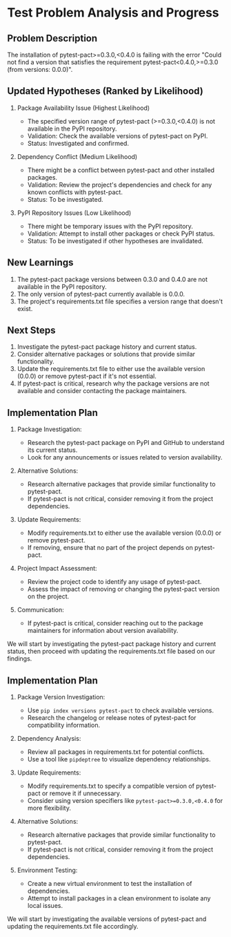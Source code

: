 # Test Problem Analysis and Progress

## Problem Description
The installation of pytest-pact>=0.3.0,<0.4.0 is failing with the error "Could not find a version that satisfies the requirement pytest-pact<0.4.0,>=0.3.0 (from versions: 0.0.0)".

## Updated Hypotheses (Ranked by Likelihood)

1. Package Availability Issue (Highest Likelihood)
   - The specified version range of pytest-pact (>=0.3.0,<0.4.0) is not available in the PyPI repository.
   - Validation: Check the available versions of pytest-pact on PyPI.
   - Status: Investigated and confirmed.

2. Dependency Conflict (Medium Likelihood)
   - There might be a conflict between pytest-pact and other installed packages.
   - Validation: Review the project's dependencies and check for any known conflicts with pytest-pact.
   - Status: To be investigated.

3. PyPI Repository Issues (Low Likelihood)
   - There might be temporary issues with the PyPI repository.
   - Validation: Attempt to install other packages or check PyPI status.
   - Status: To be investigated if other hypotheses are invalidated.

## New Learnings

1. The pytest-pact package versions between 0.3.0 and 0.4.0 are not available in the PyPI repository.
2. The only version of pytest-pact currently available is 0.0.0.
3. The project's requirements.txt file specifies a version range that doesn't exist.

## Next Steps

1. Investigate the pytest-pact package history and current status.
2. Consider alternative packages or solutions that provide similar functionality.
3. Update the requirements.txt file to either use the available version (0.0.0) or remove pytest-pact if it's not essential.
4. If pytest-pact is critical, research why the package versions are not available and consider contacting the package maintainers.

## Implementation Plan

1. Package Investigation:
   - Research the pytest-pact package on PyPI and GitHub to understand its current status.
   - Look for any announcements or issues related to version availability.

2. Alternative Solutions:
   - Research alternative packages that provide similar functionality to pytest-pact.
   - If pytest-pact is not critical, consider removing it from the project dependencies.

3. Update Requirements:
   - Modify requirements.txt to either use the available version (0.0.0) or remove pytest-pact.
   - If removing, ensure that no part of the project depends on pytest-pact.

4. Project Impact Assessment:
   - Review the project code to identify any usage of pytest-pact.
   - Assess the impact of removing or changing the pytest-pact version on the project.

5. Communication:
   - If pytest-pact is critical, consider reaching out to the package maintainers for information about version availability.

We will start by investigating the pytest-pact package history and current status, then proceed with updating the requirements.txt file based on our findings.

## Implementation Plan

1. Package Version Investigation:
   - Use `pip index versions pytest-pact` to check available versions.
   - Research the changelog or release notes of pytest-pact for compatibility information.

2. Dependency Analysis:
   - Review all packages in requirements.txt for potential conflicts.
   - Use a tool like `pipdeptree` to visualize dependency relationships.

3. Update Requirements:
   - Modify requirements.txt to specify a compatible version of pytest-pact or remove it if unnecessary.
   - Consider using version specifiers like `pytest-pact>=0.3.0,<0.4.0` for more flexibility.

4. Alternative Solutions:
   - Research alternative packages that provide similar functionality to pytest-pact.
   - If pytest-pact is not critical, consider removing it from the project dependencies.

5. Environment Testing:
   - Create a new virtual environment to test the installation of dependencies.
   - Attempt to install packages in a clean environment to isolate any local issues.

We will start by investigating the available versions of pytest-pact and updating the requirements.txt file accordingly.
